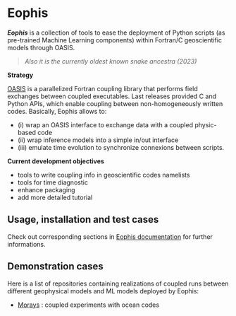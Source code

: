 # Eophis

**_Eophis_** is a collection of tools to ease the deployment of Python scripts (as pre-trained Machine Learning components) within Fortran/C geoscientific models through OASIS.
> _Also it is the currently oldest known snake ancestra (2023)_

**Strategy**

[OASIS](https://oasis.cerfacs.fr/en/) is a parallelized Fortran coupling library that performs field exchanges between coupled executables. Last releases provided C and Python APIs, which enable coupling between non-homogeneously written codes. 
Basically, Eophis allows to: 
   - (i) wrap an OASIS interface to exchange data with a coupled physic-based code
   - (ii) wrap inference models into a simple in/out interface
   - (iii) emulate time evolution to synchronize connexions between scripts.

**Current development objectives**
   - tools to write coupling info in geoscientific codes namelists
   - tools for time diagnostic
   - enhance packaging
   - add more detailed tutorial

## Usage, installation and test cases

Check out corresponding sections in [Eophis documentation](https://eophis.readthedocs.io/en/latest/index.html) for further informations.


## Demonstration cases

Here is a list of repositories containing realizations of coupled runs between different geophysical models and ML models deployed by Eophis:
- [Morays](https://github.com/morays-community) : coupled experiments with ocean codes
